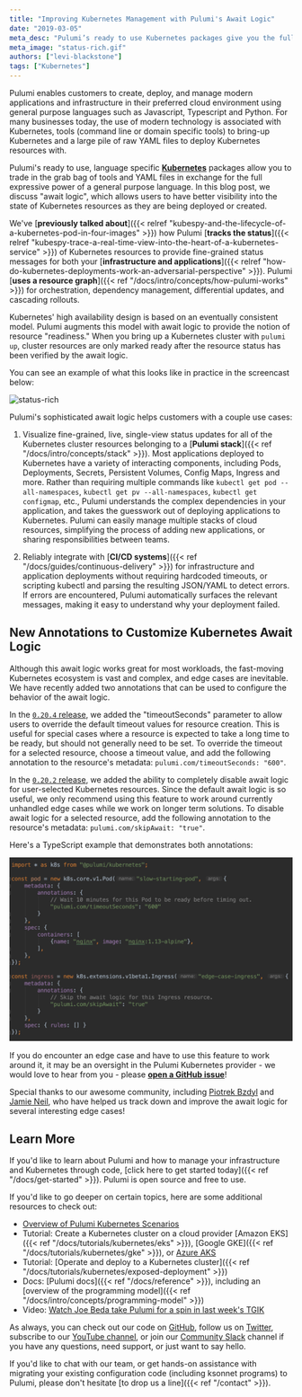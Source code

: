 ```yaml
---
title: "Improving Kubernetes Management with Pulumi's Await Logic"
date: "2019-03-05"
meta_desc: "Pulumi’s ready to use Kubernetes packages give you the full expressive power of a general purpose programming language. In this post, we discuss await logic, which allows users to have better visibility into the state of Kubernetes resources as they're created and deployed."
meta_image: "status-rich.gif"
authors: ["levi-blackstone"]
tags: ["Kubernetes"]
---
```


Pulumi enables customers to create, deploy, and manage modern
applications and infrastructure in their preferred cloud environment
using general purpose languages such as Javascript, Typescript and
Python. For many businesses today, the use of modern technology is
associated with Kubernetes, tools (command line or domain specific
tools) to bring-up Kubernetes and a large pile of raw YAML files to
deploy Kubernetes resources with.

Pulumi's ready to use, language specific
[**Kubernetes**](https://github.com/pulumi/pulumi-kubernetes) packages
allow you to trade in the grab bag of tools and YAML files in exchange
for the full expressive power of a general purpose language. In this
blog post, we discuss "await logic", which allows users to have better
visibility into the state of Kubernetes resources as they are being
deployed or created.
<!--more-->

We've
[**previously talked about**]({{< relref "kubespy-and-the-lifecycle-of-a-kubernetes-pod-in-four-images" >}})
how Pulumi [**tracks the status**]({{< relref "kubespy-trace-a-real-time-view-into-the-heart-of-a-kubernetes-service" >}})
of Kubernetes resources to provide fine-grained status messages for both
your [**infrastructure and applications**]({{< relref "how-do-kubernetes-deployments-work-an-adversarial-perspective" >}}).
Pulumi [**uses a resource graph**]({{< ref "/docs/intro/concepts/how-pulumi-works" >}})
for orchestration, dependency management, differential updates, and
cascading rollouts.

Kubernetes' high availability design is based on an eventually
consistent model. Pulumi augments this model with await logic to provide
the notion of resource "readiness." When you bring up a Kubernetes
cluster with `pulumi up`, cluster resources are only marked ready after
the resource status has been verified by the await logic.

You can see an example of what this looks like in practice in the
screencast below:

![status-rich](./status-rich.gif)

Pulumi's sophisticated await logic helps customers with a couple use
cases:

1) Visualize fine-grained, live, single-view status updates for all of
the Kubernetes cluster resources belonging to a [**Pulumi stack**]({{< ref "/docs/intro/concepts/stack" >}}). Most applications
deployed to Kubernetes have a variety of interacting components,
including Pods, Deployments, Secrets, Persistent Volumes, Config Maps,
Ingress and more. Rather than requiring multiple commands like
`kubectl get pod --all-namespaces`, `kubectl get pv --all-namespaces`,
`kubectl get configmap`, etc., Pulumi understands the complex
dependencies in your application, and takes the guesswork out of
deploying applications to Kubernetes. Pulumi can easily manage multiple
stacks of cloud resources, simplifying the process of adding new
applications, or sharing responsibilities between teams.


2) Reliably integrate with
[**CI/CD systems**]({{< ref "/docs/guides/continuous-delivery" >}}) for infrastructure and
application deployments without requiring hardcoded timeouts, or
scripting kubectl and parsing the resulting JSON/YAML to detect errors.
If errors are encountered, Pulumi automatically surfaces the relevant
messages, making it easy to understand why your deployment failed.

## New Annotations to Customize Kubernetes Await Logic

Although this await logic works great for most workloads, the
fast-moving Kubernetes ecosystem is vast and complex, and edge cases are
inevitable. We have recently added two annotations that can be used to
configure the behavior of the await logic.

In the [`0.20.4` release](https://github.com/pulumi/pulumi-kubernetes/releases/tag/v0.20.4),
we added the "timeoutSeconds" parameter to allow users to override the
default timeout values for resource creation. This is useful for special
cases where a resource is expected to take a long time to be ready, but
should not generally need to be set. To override the timeout for a
selected resource, choose a timeout value, and add the following
annotation to the resource's metadata:
`pulumi.com/timeoutSeconds: "600"`.

In the [`0.20.2` release](https://github.com/pulumi/pulumi-kubernetes/releases/tag/v0.20.2),
we added the ability to completely disable await logic for user-selected
Kubernetes resources. Since the default await logic is so useful, we
only recommend using this feature to work around currently unhandled
edge cases while we work on longer term solutions. To disable await
logic for a selected resource, add the following annotation to the
resource's metadata: `pulumi.com/skipAwait: "true"`.

Here's a TypeScript example that demonstrates both annotations:

![TypeScript annotations](./typescript-annotations.png)

If you do encounter an edge case and have to use this feature to work
around it, it may be an oversight in the Pulumi Kubernetes provider - we
would love to hear from you - please
[**open a GitHub issue**](https://github.com/pulumi/pulumi-kubernetes/issues/new)!

Special thanks to our awesome community, including
[Piotrek Bzdyl](https://github.com/pulumi/pulumi-kubernetes/issues/248) and
[Jamie Neil](https://github.com/pulumi/pulumi-kubernetes/issues/317),
who have helped us track down and improve the await logic for several
interesting edge cases!

## Learn More

If you'd like to learn about Pulumi and how to manage your
infrastructure and Kubernetes through code,
[click here to get started today]({{< ref "/docs/get-started" >}}). Pulumi is open source and free to
use.

If you'd like to go deeper on certain topics, here are some additional
resources to check out:

- [Overview of Pulumi Kubernetes Scenarios](/kubernetes)
- Tutorial: Create a Kubernetes cluster on a cloud provider
  [Amazon EKS]({{< ref "/docs/tutorials/kubernetes/eks" >}}),
  [Google GKE]({{< ref "/docs/tutorials/kubernetes/gke" >}}), or
  [Azure AKS](https://github.com/pulumi/examples/tree/master/azure-ts-aks-mean)
- Tutorial: [Operate and deploy to a Kubernetes cluster]({{< ref "/docs/tutorials/kubernetes/exposed-deployment" >}})
- Docs: [Pulumi docs]({{< ref "/docs/reference" >}}), including an
  [overview of the programming model]({{< ref "/docs/intro/concepts/programming-model" >}})
- Video: [Watch Joe Beda take Pulumi for a spin in last week's TGIK](https://www.youtube.com/watch?v=ILMK65YVSKw)

As always, you can check out our code
on [GitHub](https://github.com/pulumi), follow us
on [Twitter](https://twitter.com/pulumicorp), subscribe to our [YouTube
channel](https://www.youtube.com/channel/UC2Dhyn4Ev52YSbcpfnfP0Mw), or
join our [Community Slack](https://slack.pulumi.com/) channel if you have
any questions, need support, or just want to say hello.

If you'd like to chat with our team, or get hands-on assistance with
migrating your existing configuration code (including ksonnet programs)
to Pulumi, please don't hesitate [to drop us a line]({{< ref "/contact" >}}).
